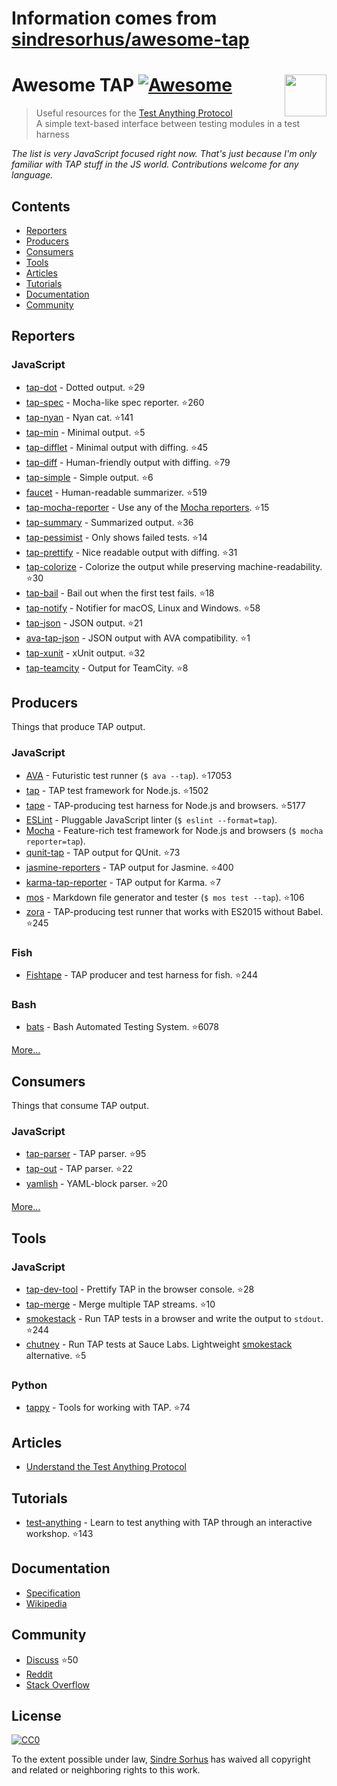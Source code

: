 # Information comes from [sindresorhus/awesome-tap](https://github.com/sindresorhus/awesome-tap)
# Awesome TAP [![Awesome](https://awesome.re/badge.svg)](https://awesome.re) [<img src="https://testanything.org/images/tap.png" width="67" align="right">](https://testanything.org)


> Useful resources for the [Test Anything Protocol](https://testanything.org)<br>
> A simple text-based interface between testing modules in a test harness

*The list is very JavaScript focused right now. That's just because I'm only familiar with TAP stuff in the JS world. Contributions welcome for any language.*


## Contents

- [Reporters](#reporters)
- [Producers](#producers)
- [Consumers](#consumers)
- [Tools](#tools)
- [Articles](#articles)
- [Tutorials](#tutorials)
- [Documentation](#documentation)
- [Community](#community)


## Reporters

### JavaScript

- [tap-dot](https://github.com/scottcorgan/tap-dot) - Dotted output. :star:29
- [tap-spec](https://github.com/scottcorgan/tap-spec) - Mocha-like spec reporter. :star:260
- [tap-nyan](https://github.com/calvinmetcalf/tap-nyan) - Nyan cat. :star:141
- [tap-min](https://github.com/derhuerst/tap-min) - Minimal output. :star:5
- [tap-difflet](https://github.com/namuol/tap-difflet) - Minimal output with diffing. :star:45
- [tap-diff](https://github.com/axross/tap-diff) - Human-friendly output with diffing. :star:79
- [tap-simple](https://github.com/joeybaker/tap-simple) - Simple output. :star:6
- [faucet](https://github.com/substack/faucet) - Human-readable summarizer. :star:519
- [tap-mocha-reporter](https://github.com/isaacs/tap-mocha-reporter) - Use any of the [Mocha reporters](https://github.com/isaacs/tap-mocha-reporter/tree/master/lib/reporters). :star:15
- [tap-summary](https://github.com/zoubin/tap-summary) - Summarized output. :star:36
- [tap-pessimist](https://github.com/clux/tap-pessimist) - Only shows failed tests. :star:14
- [tap-prettify](https://github.com/toolness/tap-prettify) - Nice readable output with diffing. :star:31
- [tap-colorize](https://github.com/substack/tap-colorize) - Colorize the output while preserving machine-readability. :star:30
- [tap-bail](https://github.com/juliangruber/tap-bail) - Bail out when the first test fails. :star:18
- [tap-notify](https://github.com/axross/tap-notify) - Notifier for macOS, Linux and Windows. :star:58
- [tap-json](https://github.com/gummesson/tap-json) - JSON output. :star:21
- [ava-tap-json](https://github.com/yovasx2/ava-tap-json) - JSON output with AVA compatibility. :star:1
- [tap-xunit](https://github.com/aghassemi/tap-xunit) - xUnit output. :star:32
- [tap-teamcity](https://github.com/smockle/tap-teamcity) - Output for TeamCity. :star:8


## Producers

Things that produce TAP output.

### JavaScript

- [AVA](https://github.com/sindresorhus/ava) - Futuristic test runner (`$ ava --tap`). :star:17053
- [tap](https://github.com/isaacs/node-tap) - TAP test framework for Node.js. :star:1502
- [tape](https://github.com/substack/tape) - TAP-producing test harness for Node.js and browsers. :star:5177
- [ESLint](http://eslint.org/docs/user-guide/formatters/#tap) - Pluggable JavaScript linter (`$ eslint --format=tap`).
- [Mocha](https://mochajs.org) - Feature-rich test framework for Node.js and browsers (`$ mocha reporter=tap`).
- [qunit-tap](https://github.com/twada/qunit-tap) - TAP output for QUnit. :star:73
- [jasmine-reporters](https://github.com/larrymyers/jasmine-reporters) - TAP output for Jasmine. :star:400
- [karma-tap-reporter](https://github.com/fumiakiy/karma-tap-reporter) - TAP output for Karma. :star:7
- [mos](https://github.com/zkochan/mos) - Markdown file generator and tester (`$ mos test --tap`). :star:106
- [zora](https://github.com/lorenzofox3/zora) - TAP-producing test runner that works with ES2015 without Babel. :star:245

### Fish

- [Fishtape](https://github.com/fisherman/fishtape) - TAP producer and test harness for fish. :star:244

### Bash

- [bats](https://github.com/sstephenson/bats) - Bash Automated Testing System. :star:6078

[More...](https://testanything.org/producers.html)


## Consumers

Things that consume TAP output.

### JavaScript

- [tap-parser](https://github.com/substack/tap-parser) - TAP parser. :star:95
- [tap-out](https://github.com/scottcorgan/tap-out) - TAP parser. :star:22
- [yamlish](https://github.com/isaacs/yamlish) - YAML-block parser. :star:20

[More...](https://testanything.org/consumers.html)


## Tools

### JavaScript

- [tap-dev-tool](https://github.com/Jam3/tap-dev-tool) - Prettify TAP in the browser console. :star:28
- [tap-merge](https://github.com/anko/tap-merge) - Merge multiple TAP streams. :star:10
- [smokestack](https://github.com/hughsk/smokestack) - Run TAP tests in a browser and write the output to `stdout`. :star:244
- [chutney](https://github.com/derhuerst/chutney) - Run TAP tests at Sauce Labs. Lightweight [smokestack](https://github.com/hughsk/smokestack) alternative. :star:5

### Python

- [tappy](https://github.com/mblayman/tappy) - Tools for working with TAP. :star:74


## Articles

- [Understand the Test Anything Protocol](http://www.effectiveperlprogramming.com/2011/05/understand-the-test-anything-protocol/)


## Tutorials

- [test-anything](https://github.com/finnp/test-anything) - Learn to test anything with TAP through an interactive workshop. :star:143


## Documentation

- [Specification](https://testanything.org/tap-version-13-specification.html)
- [Wikipedia](https://en.wikipedia.org/wiki/Test_Anything_Protocol)


## Community

- [Discuss](https://github.com/TestAnything/Specification/issues) :star:50
- [Reddit](https://www.reddit.com/r/testanythingprotocol)
- [Stack Overflow](http://stackoverflow.com/questions/tagged/tap)


## License

[![CC0](http://mirrors.creativecommons.org/presskit/buttons/88x31/svg/cc-zero.svg)](https://creativecommons.org/publicdomain/zero/1.0/)

To the extent possible under law, [Sindre Sorhus](http://sindresorhus.com) has waived all copyright and related or neighboring rights to this work.

